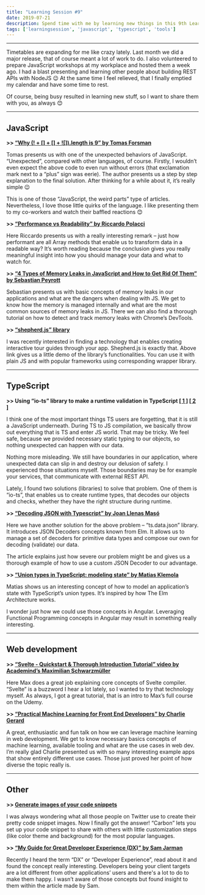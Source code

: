 ```yaml
---
title: "Learning Session #9"
date: 2019-07-21
description: Spend time with me by learning new things in this 9th Learning Session!
tags: ['learningsession', 'javascript', 'typescript', 'tools']
---
```


---

Timetables are expanding for me like crazy lately. Last month we did a major release, that of course meant a lot of work to do. I also volunteered to prepare JavaScript workshops at my workplace and hosted them a week ago. I had a blast presenting and learning other people about building REST APIs with NodeJS 😉 At the same time I feel relieved, that I finally emptied my calendar and have some time to rest.

Of course, being busy resulted in learning new stuff, so I want to share them with you, as always 😊

---

## JavaScript

**\>> [“Why (! + [] + [] + ![]).length is 9” by Tomas Forsman](https://dev.to/tomasforsman/why-length-is-9-2i4l)**

Tomas presents us with one of the unexpected behaviors of JavaScript. “Unexpected”, compared with other languages, of course. Firstly, I wouldn’t even expect the above code to even run without errors (that exclamation mark next to a “plus” sign was eerie). The author presents us a step by step explanation to the final solution. After thinking for a while about it, it’s really simple 😉

This is one of those “JavaScript, the weird parts” type of articles. Nevertheless, I love those little quirks of the language. I like presenting them to my co-workers and watch their baffled reactions 😊

**\>> [“Performance vs Readability” by Riccardo Polacci](https://blog.usejournal.com/performance-vs-readability-2e9332730790)**

Here Riccardo presents us with a really interesting remark – just how performant are all Array methods that enable us to transform data in a readable way?
It’s worth reading because the conclusion gives you really meaningful insight into how you should manage your data and what to watch for.

**\>> [“4 Types of Memory Leaks in JavaScript and How to Get Rid Of Them” by Sebastian Peyrott](https://auth0.com/blog/four-types-of-leaks-in-your-javascript-code-and-how-to-get-rid-of-them/)**

Sebastian presents us with basic concepts of memory leaks in our applications and what are the dangers when dealing with JS. We get to know how the memory is managed internally and what are the most common sources of memory leaks in JS. There we can also find a thorough tutorial on how to detect and track memory leaks with Chrome’s DevTools.

**\>> [“shepherd.js” library](https://shepherdjs.dev/demo/)**

I was recently interested in finding a technology that enables creating interactive tour guides through your app. Shepherd.js is exactly that. Above link gives us a little demo of the library’s functionalities. You can use it with plain JS and with popular frameworks using corresponding wrapper library.

---

## TypeScript

**>> Using “io-ts” library to make a runtime validation in TypeScript [[ 1 ]](https://lorefnon.tech/2018/03/25/typescript-and-validations-at-runtime-boundaries/) [[ 2 ]](https://github.com/gcanti/io-ts)**

I think one of the most important things TS users are forgetting, that it is still a JavaScript underneath. During TS to JS compilation, we basically throw out everything that is TS and enter JS world. That may be tricky. We feel safe, because we provided necessary static typing to our objects, so nothing unexpected can happen with our data.

Nothing more misleading. We still have boundaries in our application, where unexpected data can slip in and destroy our delusion of safety. I experienced those situations myself. Those boundaries may be for example your services, that communicate with external REST API.

Lately, I found two solutions (libraries) to solve that problem. One of them is “io-ts”, that enables us to create runtime types, that decodes our objects and checks, whether they have the right structure during runtime.

**\>> [“Decoding JSON with Typescript” by Joan Llenas Masó](https://dev.to/joanllenas/decoding-json-with-typescript-1jjc)**

Here we have another solution for the above problem – “ts.data.json” library. It introduces JSON Decoders concepts known from Elm. It allows us to manage a set of decoders for primitive data types and compose our own for decoding (validate) our data.

The article explains just how severe our problem might be and gives us a thorough example of how to use a custom JSON Decoder to our advantage.

**\>> [“Union types in TypeScript: modeling state”  by Matias Klemola](https://matiasklemola.com/typescript-union-types)**

Matias shows us an interesting concept of how to model an application’s state with TypeScript’s union types. It’s inspired by how The Elm Architecture works.

I wonder just how we could use those concepts in Angular. Leveraging Functional Programming concepts in Angular may result in something really interesting.

---

## Web development

**\>> [“Svelte - Quickstart & Thorough Introduction Tutorial” video by Academind’s Maximilian Schwarzmüller](https://www.youtube.com/watch?v=LIfIRdRlD58)**

Here Max does a great job explaining core concepts of Svelte compiler. “Svelte” is a buzzword I hear a lot lately, so I wanted to try that technology myself. As always, I got a great tutorial, that is an intro to Max’s full course on the Udemy.

**\>> [“Practical Machine Learning for Front End Developers” by Charlie Gerard](https://www.youtube.com/watch?v=KoL-ODx5dG4)**

A great, enthusiastic and fun talk on how we can leverage machine learning in web development. We get to know necessary basics concepts of machine learning, available tooling and what are the use cases in web dev. I’m really glad Charlie presented us with so many interesting example apps that show entirely different use cases. Those just proved her point of how diverse the topic really is.

---

## Other

**\>> [Generate images of your code snippets](https://carbon.now.sh/)**

I was always wondering what all those people on Twitter use to create their pretty code snippet images. Now I finally got the answer! “Carbon” lets you set up your code snippet to share with others with little customization steps (like color theme and background) for the most popular languages.

**\>> [“My Guide for Great Developer Experience (DX)” by Sam Jarman](https://www.samjarman.co.nz/dxguide/)**

Recently I heard the term “DX” or “Developer Experience”, read about it and found the concept really interesting. Developers being your client targets are a lot different from other applications’ users and there's a lot to do to make them happy. I wasn’t aware of those concepts but found insight to them within the article made by Sam.